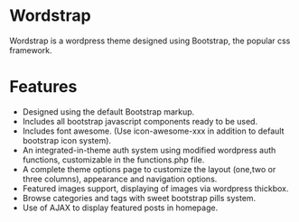 Wordstrap
=========

Wordstrap is a wordpress theme designed using Bootstrap, the popular css framework.

Features
========

- Designed using the default Bootstrap markup.
- Includes all bootstrap javascript components ready to be used.
- Includes font awesome. (Use icon-awesome-xxx in addition to default bootstrap 
icon system).
- An integrated-in-theme auth system using modified wordpress auth functions, 
customizable in the functions.php file.
- A complete theme options page to customize the layout (one,two or three 
columns), appearance and navigation options.
- Featured images support, displaying of images via wordpress thickbox.
- Browse categories and tags with sweet bootstrap pills system.
- Use of AJAX to display featured posts in homepage.